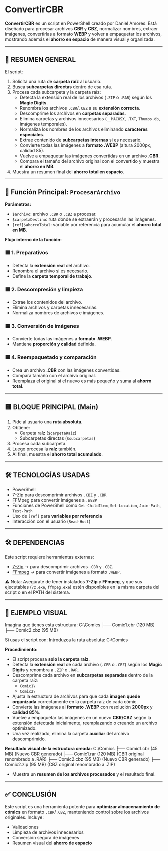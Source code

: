 # ConvertirCBR

**ConvertirCBR** es un script en PowerShell creado por Daniel Amores. Está diseñado para procesar archivos **CBR** y **CBZ**, normalizar nombres, extraer imágenes, convertirlas a formato **WEBP** y volver a empaquetar los archivos, mostrando además el **ahorro en espacio** de manera visual y organizada.

---

## 🧾 RESUMEN GENERAL

El script:

1. Solicita una ruta de **carpeta raíz** al usuario.
2. Busca **subcarpetas directas** dentro de esa ruta.
3. Procesa cada subcarpeta y la carpeta raíz:
   - Detecta la extensión real de los archivos (`.ZIP` o `.RAR`) según los **Magic Digits**.
   - Renombra los archivos `.CBR`/`.CBZ` a su **extensión correcta**.
   - Descomprime los archivos en **carpetas separadas**.
   - Elimina carpetas y archivos innecesarios (`__MACOSX`, `.TXT`, `Thumbs.db`, imágenes temporales).
   - Normaliza los nombres de los archivos eliminando **caracteres especiales**.
   - Extrae contenido de **subcarpetas internas** si es necesario.
   - Convierte todas las imágenes a **formato .WEBP** (altura 2000px, calidad 85).
   - Vuelve a empaquetar las imágenes convertidas en un archivo **.CBR**.
   - Compara el tamaño del archivo original con el convertido y muestra el **ahorro en MB**.
4. Muestra un resumen final del **ahorro total en espacio**.

---

## 🔁 Función Principal: `ProcesarArchivo`

**Parámetros:**

- `$archivo`: archivo `.CBR` o `.CBZ` a procesar.  
- `$carpetaDestino`: ruta donde se extraerán y procesarán las imágenes.  
- `[ref]$ahorroTotal`: variable por referencia para acumular el **ahorro total en MB**.

**Flujo interno de la función:**

### 🟦 1. Preparativos

- Detecta la **extensión real** del archivo.  
- Renombra el archivo si es necesario.  
- Define la **carpeta temporal de trabajo**.

### 🟦 2. Descompresión y limpieza

- Extrae los contenidos del archivo.  
- Elimina archivos y carpetas innecesarias.  
- Normaliza nombres de archivos e imágenes.

### 🟦 3. Conversión de imágenes

- Convierte todas las imágenes a **formato .WEBP**.  
- Mantiene **proporción y calidad** definida.

### 🟦 4. Reempaquetado y comparación

- Crea un archivo **.CBR** con las imágenes convertidas.  
- Compara tamaño con el archivo original.  
- Reemplaza el original si el nuevo es más pequeño y suma al **ahorro total**.

---

## 🟨 BLOQUE PRINCIPAL (Main)

1. Pide al usuario una **ruta absoluta**.  
2. Obtiene:
   - Carpeta raíz (`$carpetaRaiz`)  
   - Subcarpetas directas (`$subcarpetas`)  
3. Procesa cada subcarpeta.  
4. Luego procesa la **raíz** también.  
5. Al final, muestra el **ahorro total acumulado**.

---

## 🛠️ TECNOLOGÍAS USADAS

- PowerShell  
- 7-Zip para descomprimir archivos `.CBZ` y `.CBR`  
- FFMpeg para convertir imágenes a `.WEBP`  
- Funciones de PowerShell como `Get-ChildItem`, `Set-Location`, `Join-Path`, `Test-Path`  
- Uso de `[ref]` para **variables por referencia**  
- Interacción con el usuario (`Read-Host`)  

---

## 🛠️ DEPENDENCIAS

Este script requiere herramientas externas:

- [7-Zip](https://www.7-zip.org/) → para descomprimir archivos `.CBR` y `.CBZ`.  
- [FFmpeg](https://ffmpeg.org/download.html) → para convertir imágenes a formato `.WEBP`.

⚠️ Nota: Asegúrate de tener instalados **7-Zip** y **FFmpeg**, y que sus ejecutables (`7z.exe`, `ffmpeg.exe`) estén disponibles en la misma carpeta del script o en el PATH del sistema.

---

## 📌 EJEMPLO VISUAL

Imagina que tienes esta estructura:
C:\Comics
├── Comic1.cbr (120 MB)
├── Comic2.cbz (95 MB)

Si usas el script con:
Introduzca la ruta absoluta: C:\Comics

**Procedimiento:**

- El script procesa **solo la carpeta raíz**.  
- Detecta la **extensión real** de cada archivo (`.CBR` o `.CBZ`) según los **Magic Digits** y renombra a `.ZIP` o `.RAR`.  
- Descomprime cada archivo en **subcarpetas separadas** dentro de la carpeta raíz:  
  - `Comic1\`  
  - `Comic2\`  
- Ajusta la estructura de archivos para que cada **imagen quede organizada** correctamente en la carpeta raíz de cada cómic.  
- Convierte las imágenes al **formato .WEBP** con resolución **2000px** y **calidad 85%**.  
- Vuelve a empaquetar las imágenes en un nuevo **CBR/CBZ** según la extensión detectada inicialmente, reemplazando o creando un archivo optimizado.  
- Una vez realizado, elimina la carpeta **auxiliar** del archivo descomprimido.  

**Resultado visual de la estructura creada:**
C:\Comics
├── Comic1.cbr (45 MB) (Nuevo CBR generado)
├── Comic1.rar (120 MB) (CBR original renombrado a .RAR)
├── Comic2.cbz (95 MB) (Nuevo CBR generado)
├── Comic2.zip (95 MB) (CBZ original renombrado a .ZIP)

- Muestra un **resumen de los archivos procesados** y el resultado final.

---

## ✅ CONCLUSIÓN

Este script es una herramienta potente para **optimizar almacenamiento de cómics** en formato `.CBR`/`.CBZ`, manteniendo control sobre los archivos originales. Incluye:

- Validaciones  
- Limpieza de archivos innecesarios  
- Conversión segura de imágenes  
- Resumen visual del **ahorro de espacio**
